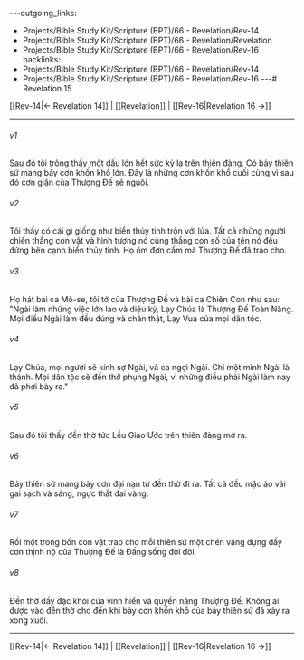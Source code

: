 ---outgoing_links:
  - Projects/Bible Study Kit/Scripture (BPT)/66 - Revelation/Rev-14
  - Projects/Bible Study Kit/Scripture (BPT)/66 - Revelation/Revelation
  - Projects/Bible Study Kit/Scripture (BPT)/66 - Revelation/Rev-16
backlinks:
  - Projects/Bible Study Kit/Scripture (BPT)/66 - Revelation/Rev-14
  - Projects/Bible Study Kit/Scripture (BPT)/66 - Revelation/Rev-16
---# Revelation 15

[[Rev-14|← Revelation 14]] | [[Revelation]] | [[Rev-16|Revelation 16 →]]
***



###### v1 
Sau đó tôi trông thấy một dấu lớn hết sức kỳ lạ trên thiên đàng. Có bảy thiên sứ mang bảy cơn khốn khổ lớn. Đây là những cơn khốn khổ cuối cùng vì sau đó cơn giận của Thượng Đế sẽ nguôi. 

###### v2 
Tôi thấy có cái gì giống như biển thủy tinh trộn với lửa. Tất cả những người chiến thắng con vật và hình tượng nó cùng thắng con số của tên nó đều đứng bên cạnh biển thủy tinh. Họ ôm đờn cầm mà Thượng Đế đã trao cho. 

###### v3 
Họ hát bài ca Mô-se, tôi tớ của Thượng Đế và bài ca Chiên Con như sau: "Ngài làm những việc lớn lao và diệu kỳ, Lạy Chúa là Thượng Đế Toàn Năng. Mọi điều Ngài làm đều đúng và chân thật, Lạy Vua của mọi dân tộc. 

###### v4 
Lạy Chúa, mọi người sẽ kính sợ Ngài, và ca ngợi Ngài. Chỉ một mình Ngài là thánh. Mọi dân tộc sẽ đến thờ phụng Ngài, vì những điều phải Ngài làm nay đã phơi bày ra." 

###### v5 
Sau đó tôi thấy đền thờ tức Lều Giao Ước trên thiên đàng mở ra. 

###### v6 
Bảy thiên sứ mang bảy cơn đại nạn từ đền thờ đi ra. Tất cả đều mặc áo vải gai sạch và sáng, ngực thắt đai vàng. 

###### v7 
Rồi một trong bốn con vật trao cho mỗi thiên sứ một chén vàng đựng đầy cơn thịnh nộ của Thượng Đế là Đấng sống đời đời. 

###### v8 
Đền thờ dầy đặc khói của vinh hiển và quyền năng Thượng Đế. Không ai được vào đền thờ cho đến khi bảy cơn khốn khổ của bảy thiên sứ đã xảy ra xong xuôi.

***
[[Rev-14|← Revelation 14]] | [[Revelation]] | [[Rev-16|Revelation 16 →]]
